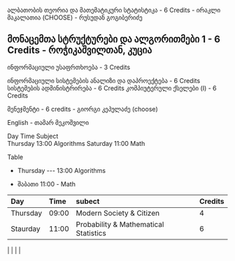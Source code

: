 ალბათობის თეორია და მათემატიკური სტატისტიკა - 6 Credits
	- ირაკლი მაკალათია (CHOOSE)
	-  რუსუდან გოგიბერიძე

მონაცემთა სტრუქტურები და ალგორითმები 1 - 6 Credits
	- როჭიკაშვილთან, კუცია
------------------------------------------




ინფორმაციული უსაფრთხოება - 3 Credits

ინფორმაციული სისტემების ანალიზი და დაპროექტება - 6 Credits
სისტემების ადმინისტრირება - 6 Credits
კომპიუტერული ქსელები (I) - 6 Credits

მენეჯმენტი - 6 credits
	- გიორგი კეპულაძე (choose)

English 
	- თამარ მეკოშვილი
	
	
	
Day       Time  Subject   
Thursday  13:00 Algorithms
Saturday  11:00 Math


Table

- Thursday
  --- 13:00 Algorithms

- შაბათი
  11:00 - Math
  
|Day|Time|subect|Credits|
|:--|:--|:--|:--|
|Thursday|09:00|Modern Society & Citizen|4|
|Staurday|11:00|Probability & Mathematical Statistics|6|
|
|
|
|
